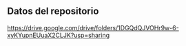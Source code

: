 Datos del repositorio
---
https://drive.google.com/drive/folders/1DGQdQJVOHr9w-6-xyKYupnEUuaX2CLJK?usp=sharing
